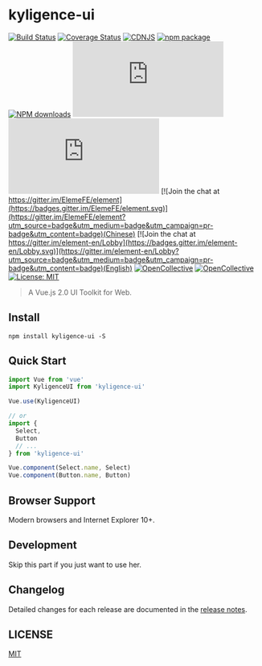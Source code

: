 
# kyligence-ui

[![Build Status](https://travis-ci.org/ElemeFE/element.svg?branch=master)](https://travis-ci.org/ElemeFE/element)
[![Coverage Status](https://coveralls.io/repos/github/ElemeFE/element/badge.svg?branch=master)](https://coveralls.io/github/ElemeFE/element?branch=master)
[![CDNJS](https://img.shields.io/cdnjs/v/element-ui.svg)](https://cdnjs.com/libraries/kyligence-ui)
[![npm package](https://img.shields.io/npm/v/element-ui.svg)](https://www.npmjs.org/package/kyligence-ui)
[![NPM downloads](http://img.shields.io/npm/dm/element-ui.svg)](https://npmcharts.com/compare/kyligence-ui?minimal=true)
![JS gzip size](http://img.badgesize.io/https://unpkg.com/kyligence-ui/lib/index.js?compression=gzip&label=gzip%20size:%20JS)
![CSS gzip size](http://img.badgesize.io/https://unpkg.com/kyligence-ui/lib/theme-chalk/index.css?compression=gzip&label=gzip%20size:%20CSS)
[![Join the chat at https://gitter.im/ElemeFE/element](https://badges.gitter.im/ElemeFE/element.svg)](https://gitter.im/ElemeFE/element?utm_source=badge&utm_medium=badge&utm_campaign=pr-badge&utm_content=badge)(Chinese)
[![Join the chat at https://gitter.im/element-en/Lobby](https://badges.gitter.im/element-en/Lobby.svg)](https://gitter.im/element-en/Lobby?utm_source=badge&utm_medium=badge&utm_campaign=pr-badge&utm_content=badge)(English)
[![OpenCollective](https://opencollective.com/element/backers/badge.svg)](#backers) 
[![OpenCollective](https://opencollective.com/element/sponsors/badge.svg)](#sponsors)
 [![License: MIT](https://img.shields.io/badge/License-MIT-yellow.svg)](LICENSE)
> A Vue.js 2.0 UI Toolkit for Web.


## Install
```shell
npm install kyligence-ui -S
```

## Quick Start
``` javascript
import Vue from 'vue'
import KyligenceUI from 'kyligence-ui'

Vue.use(KyligenceUI)

// or
import {
  Select,
  Button
  // ...
} from 'kyligence-ui'

Vue.component(Select.name, Select)
Vue.component(Button.name, Button)
```

## Browser Support
Modern browsers and Internet Explorer 10+.

## Development
Skip this part if you just want to use her.

## Changelog
Detailed changes for each release are documented in the [release notes](http://10.1.2.111:8085/#/zh-CN/component/changelog).

## LICENSE
[MIT](LICENSE)
